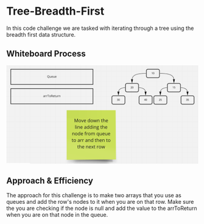 # Tree-Breadth-First

In this code challenge we are tasked with iterating through a tree using the breadth first data structure.

## Whiteboard Process

<img src="./tree-breadth-first.png" alt="tree-breadth-first" />

## Approach & Efficiency

The approach for this challenge is to make two arrays that you use as queues and add the row's nodes to it when you are on that row. Make sure the you are checking if the node is null and add the value to the arrToReturn when you are on that node in the queue.
